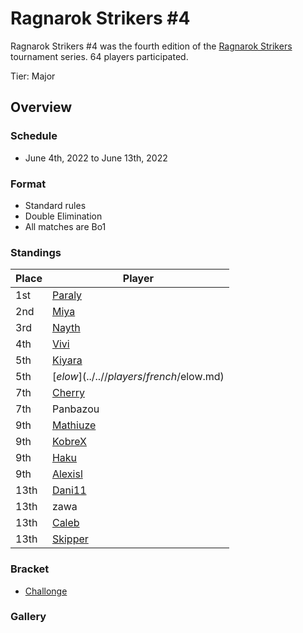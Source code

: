 # Ragnarok Strikers #4

Ragnarok Strikers #4 was the fourth edition of the [Ragnarok Strikers](ragnamain.md) tournament series.
64 players participated.

Tier: Major

## Overview

### Schedule
- June 4th, 2022 to June 13th, 2022

### Format
- Standard rules
- Double Elimination
- All matches are Bo1

### Standings

|Place|Player|
|-|-|
|1st|[Paraly](../..//players/japanese/paraly.md)|
|2nd|[Miya](../..//players/japanese/miya.md)|
|3rd|[Nayth](../..//players/french/nayth.md)|
|4th|[Vivi](../..//players/french/vivi.md)|
|5th|[Kiyara](../..//players/chinese/kiyara.md)|
|5th|[$elow](../..//players/french/$elow.md)|
|7th|[Cherry](../..//players/french/cherry.md)|
|7th|Panbazou|
|9th|[Mathiuze](../..//players/french/mathiuze.md)|
|9th|[KobreX](../..//players/polish/kobr3x.md)|
|9th|[Haku](../..//players/german/haku.md)|
|9th|[Alexisl](../..//players/french/alexisl.md)|
|13th|[Dani11](../..//players/colombian/dani11.md)|
|13th|zawa
|13th|[Caleb](../..//players/bulgarian/caleb.md)|
|13th|[Skipper](../..//players/austrian/skipper.md)|

### Bracket
- [Challonge](https://challonge.com/bme7jknv)

### Gallery
